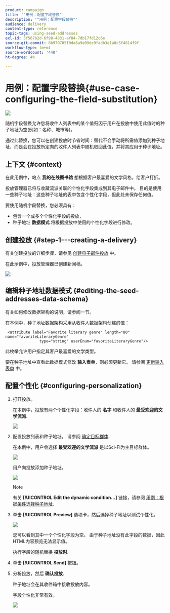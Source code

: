 ```yaml
---
product: campaign
title: '"用例：配置字段替换"'
description: '"用例：配置字段替换"'
audience: delivery
content-type: reference
topic-tags: using-seed-addresses
exl-id: 3f567b2d-6f98-4831-af84-7db17fd12c6e
source-git-commit: 8b970705f0da6a9e09de9fadb3e1a8c5f4814f9f
workflow-type: tm+mt
source-wordcount: '448'
ht-degree: 4%

---
```


# 用例：配置字段替换{#use-case-configuring-the-field-substitution}

![](../../assets/common.svg)

随机字段替换允许您将收件人列表中的某个值归因于用户在投放中使用此值时的种子地址为空(例如：名称、城市等)。

通过此替换，您可以在创建投放时节省时间：替代不会手动将所需值添加到种子地址，而是会在投放所定向的收件人列表中随机取回此值，并将其应用于种子地址。

## 上下文 {#context}

在此用例中，站点 **我的在线图书馆** 想根据客户最喜爱的文学风格，给客户打折。

投放管理器已将与收藏流派关联的个性化字段集成到其电子邮件中。 目的是使用一些种子地址：这些种子地址的表中包含个性化字段，但此处未保存任何值。

要使用随机字段替换，您必须具有：

* 包含一个或多个个性化字段的投放，
* 种子地址 **数据模式** 将根据投放中使用的个性化字段进行修改。

## 创建投放 {#step-1---creating-a-delivery}

有关创建投放的详细步骤，请参见 [创建电子邮件投放](creating-an-email-delivery.md) 中。

在此示例中，投放管理器已创建新闻稿。

![](assets/dlv_seeds_usecase_24.png)

## 编辑种子地址数据模式 {#editing-the-seed-addresses-data-schema}

有关如何修改数据架构的说明，请参阅一节。

在本例中，种子地址数据架构采用从收件人数据架构创建的值：

```
 <attribute label="Favorite literary genre" length="80" name="favoriteLiteraryGenre"
               type="string" userEnum="favoriteLiteraryGenre"/>
```

此枚举允许用户指定其客户最喜爱的文学类型。

要在种子地址中查看此数据模式修改 **输入表单**，则必须更新它。 请参阅 [更新输入表单](use-case--selecting-seed-addresses-on-criteria.md#updating-the-input-form) 中。

## 配置个性化 {#configuring-personalization}

1. 打开投放。

   在本例中，投放有两个个性化字段：收件人的 **名字** 和收件人的 **最受欢迎的文学流派**.

   ![](assets/dlv_seeds_usecase_25.png)

1. 配置投放列表和种子地址。 请参阅 [确定目标群体](steps-defining-the-target-population.md).

   在本例中，用户会选择 **最受欢迎的文学流派** 是以Sci-Fi为主目标群体。

   ![](assets/dlv_seeds_usecase_26.png)

   用户向投放添加种子地址。

   ![](assets/dlv_seeds_usecase_27.png)

   >[!NOTE]
   >
   >有关 **[!UICONTROL Edit the dynamic condition...]** 链接，请参阅 [用例：根据条件选择种子地址](use-case--selecting-seed-addresses-on-criteria.md).

1. 单击 **[!UICONTROL Preview]** 选项卡，然后选择种子地址以测试个性化。

   ![](assets/dlv_seeds_usecase_28.png)

   您可以看到其中一个个性化字段为空。 由于种子地址没有此字段的数据，因此HTML内容预览无法显示值。

   执行字段的随机替换 **投放时**.

1. 单击 **[!UICONTROL Send]** 按钮。
1. 分析投放，然后 **确认投放**.

   种子地址会在其收件箱中接收投放内容。

   字段个性化非常有效。

   ![](assets/dlv_seeds_usecase_08.png)
